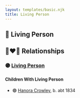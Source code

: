 ```yaml
---
layout: templates/basic.njk
title: Living Person
---
```

## 🔵 Living Person


## 👩‍❤️‍👨 Relationships

### 🟣 [Living Person](/people/6/62618528)

#### Children With Living Person
* 🟣 [Hanora Crowley](/people/7/72193795), b. abt 1834